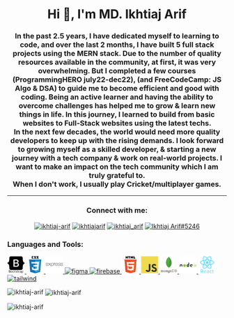 <h1 align="center">Hi 👋, I'm MD. Ikhtiaj Arif</h1>
<h3 align="center">In the past 2.5 years, I have dedicated myself to learning to code, and over the last 2 months, I have built 5 full stack projects using the MERN stack. Due to the number of quality resources available in the community, at first, it was very overwhelming. But I completed a few courses (ProgrammingHERO july22-dec22), (and FreeCodeCamp: JS Algo & DSA) to guide me to become efficient and good with coding. Being an active learner and having the ability to overcome challenges has helped me to grow & learn new things in life. In this journey, I learned to build from basic websites to Full-Stack websites using the latest techs. 
  <br/>
  In the next few decades, the world would need more quality developers to keep up with the rising demands. I look forward to growing myself as a skilled developer, & starting a new journey with a tech company & work on real-world projects. I want to make an impact on the tech community which I am truly grateful to.
  <br/>
  When I don't work, I usually play Cricket/multiplayer games.</h3>
<hr/>
<h3 align="center">Connect with me:</h3>
<p align="center">
<a href="https://linkedin.com/in/ikhtiaj-arif" target="blank"><img align="center" src="https://raw.githubusercontent.com/rahuldkjain/github-profile-readme-generator/master/src/images/icons/Social/linked-in-alt.svg" alt="ikhtiaj-arif" height="30" width="40" /></a>
<a href="https://fb.com/ikhtiajarif" target="blank"><img align="center" src="https://raw.githubusercontent.com/rahuldkjain/github-profile-readme-generator/master/src/images/icons/Social/facebook.svg" alt="ikhtiajarif" height="30" width="40" /></a>
<a href="https://instagram.com/ikhtiaj_arif" target="blank"><img align="center" src="https://raw.githubusercontent.com/rahuldkjain/github-profile-readme-generator/master/src/images/icons/Social/instagram.svg" alt="ikhtiaj_arif" height="30" width="40" /></a>
<a href="https://discord.gg/Ikhtiaj Arif#5246" target="blank"><img align="center" src="https://raw.githubusercontent.com/rahuldkjain/github-profile-readme-generator/master/src/images/icons/Social/discord.svg" alt="Ikhtiaj Arif#5246" height="30" width="40" /></a>
</p>

<h3 align="left">Languages and Tools:</h3>
<p align="left"> <a href="https://getbootstrap.com" target="_blank" rel="noreferrer"> <img src="https://raw.githubusercontent.com/devicons/devicon/master/icons/bootstrap/bootstrap-plain-wordmark.svg" alt="bootstrap" width="40" height="40"/> </a> <a href="https://www.w3schools.com/css/" target="_blank" rel="noreferrer"> <img src="https://raw.githubusercontent.com/devicons/devicon/master/icons/css3/css3-original-wordmark.svg" alt="css3" width="40" height="40"/> </a> <a href="https://expressjs.com" target="_blank" rel="noreferrer"> <img src="https://raw.githubusercontent.com/devicons/devicon/master/icons/express/express-original-wordmark.svg" alt="express" width="40" height="40"/> </a> <a href="https://www.figma.com/" target="_blank" rel="noreferrer"> <img src="https://www.vectorlogo.zone/logos/figma/figma-icon.svg" alt="figma" width="40" height="40"/> </a> <a href="https://firebase.google.com/" target="_blank" rel="noreferrer"> <img src="https://www.vectorlogo.zone/logos/firebase/firebase-icon.svg" alt="firebase" width="40" height="40"/> </a> <a href="https://www.w3.org/html/" target="_blank" rel="noreferrer"> <img src="https://raw.githubusercontent.com/devicons/devicon/master/icons/html5/html5-original-wordmark.svg" alt="html5" width="40" height="40"/> </a> <a href="https://developer.mozilla.org/en-US/docs/Web/JavaScript" target="_blank" rel="noreferrer"> <img src="https://raw.githubusercontent.com/devicons/devicon/master/icons/javascript/javascript-original.svg" alt="javascript" width="40" height="40"/> </a> <a href="https://www.mongodb.com/" target="_blank" rel="noreferrer"> <img src="https://raw.githubusercontent.com/devicons/devicon/master/icons/mongodb/mongodb-original-wordmark.svg" alt="mongodb" width="40" height="40"/> </a> <a href="https://nodejs.org" target="_blank" rel="noreferrer"> <img src="https://raw.githubusercontent.com/devicons/devicon/master/icons/nodejs/nodejs-original-wordmark.svg" alt="nodejs" width="40" height="40"/> </a> <a href="https://reactjs.org/" target="_blank" rel="noreferrer"> <img src="https://raw.githubusercontent.com/devicons/devicon/master/icons/react/react-original-wordmark.svg" alt="react" width="40" height="40"/> </a> <a href="https://tailwindcss.com/" target="_blank" rel="noreferrer"> <img src="https://www.vectorlogo.zone/logos/tailwindcss/tailwindcss-icon.svg" alt="tailwind" width="40" height="40"/> </a> </p>

<p><img align="left" src="https://github-readme-stats.vercel.app/api/top-langs?username=ikhtiaj-arif&show_icons=true&locale=en&layout=compact" alt="ikhtiaj-arif" /></p>

<p>&nbsp;<img align="center" src="https://github-readme-stats.vercel.app/api?username=ikhtiaj-arif&show_icons=true&locale=en" alt="ikhtiaj-arif" /></p>

<p><img align="center" src="https://github-readme-streak-stats.herokuapp.com/?user=ikhtiaj-arif&" alt="ikhtiaj-arif" /></p>
